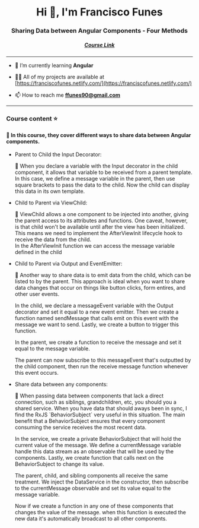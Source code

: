 <h1 align="center">Hi 👋, I'm Francisco Funes</h1>
<h3 align="center">Sharing Data between Angular Components - Four Methods</h3>
<h5 align="center"><a target="_blank" href="https://fireship.io/lessons/sharing-data-between-angular-components-four-methods/">Course Link</a></h5>
<hr>

- 🌱 I’m currently learning **Angular**

- 👨‍💻 All of my projects are available at [https://franciscofunes.netlify.com/](https://franciscofunes.netlify.com/)

- 📫 How to reach me **ffunes90@gmail.com**

<hr>
<p align="left">
</p>

<h3 align="left">Course content ⭐️</h3>

<h4>📕 In this course, they cover different ways to share data between Angular components. </h4>

- Parent to Child the Input Decorator:
  <p>
    📖 When you declare a variable with the Input decorator in the child component, it allows that variable to be received from a parent template. In this case, we define a message variable in the parent, then use square brackets to pass the data to the child. Now the child can display this data in its own template.
  </p>
- Child to Parent via ViewChild:
  <p>
    📖 ViewChild allows a one component to be injected into another, giving the parent access to its attributes and functions. One caveat, however, is that child won't be available until after the view has been initialized. This means we need to implement the AfterViewInit lifecycle hook to receive the data from the child. </br>
    In the AfterViewInit function we can access the message variable defined in the child
  </p>
- Child to Parent via Output and EventEmitter:
  <p>
    📖 Another way to share data is to emit data from the child, which can be listed to by the parent. This approach is ideal when you want to share data changes that occur on things like button clicks, form entires, and other user events. </br>

  In the child, we declare a messageEvent variable with the Output decorator and set it equal to a new event emitter. Then we create a function named sendMessage that calls emit on this event with the message we want to send. Lastly, we create a button to trigger this function.</br>

  In the parent, we create a function to receive the message and set it equal to the message variable.</br>

  The parent can now subscribe to this messageEvent that's outputted by the child component, then run the receive message function whenever this event occurs.
  </p>

- Share data between any components:
  <p>
    📖 When passing data between components that lack a direct connection, such as siblings, grandchildren, etc, you should you a shared service. When you have data that should aways been in sync, I find the RxJS `BehaviorSubject` very useful in this situation. The main benefit that a BehaviorSubject ensures that every component consuming the service receives the most recent data. </br>


  In the service, we create a private BehaviorSubject that will hold the current value of the message. We define a currentMessage variable handle this data stream as an observable that will be used by the components. Lastly, we create function that calls next on the BehaviorSubject to change its value. </br>

  The parent, child, and sibling components all receive the same treatment. We inject the DataService in the constructor, then subscribe to the currentMessage observable and set its value equal to the message variable. </br>

  Now if we create a function in any one of these components that changes the value of the message. when this function is executed the new data it's automatically broadcast to all other components.
  </p>
